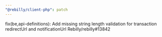```yaml
---
"@rebilly/client-php": patch
---
```


fix(be,api-definitions): Add missing string length validation for transaction redirectUrl and notificationUrl Rebilly/rebilly#13842
